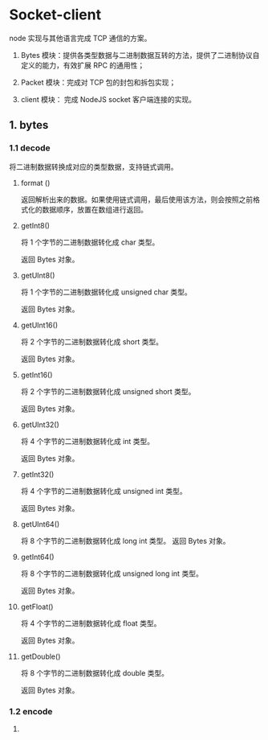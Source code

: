 # Socket-client

node 实现与其他语言完成 TCP 通信的方案。
1. Bytes 模块：提供各类型数据与二进制数据互转的方法，提供了二进制协议自定义的能力，有效扩展 RPC 的通用性；

2. Packet 模块：完成对 TCP 包的封包和拆包实现；

3. client 模块： 完成 NodeJS socket 客户端连接的实现。

## 1. bytes

 ### 1.1 decode

将二进制数据转换成对应的类型数据，支持链式调用。

1. format () 

    返回解析出来的数据。如果使用链式调用，最后使用该方法，则会按照之前格式化的数据顺序，放置在数组进行返回。

2. getInt8()

    将 1 个字节的二进制数据转化成 char 类型。
    
    返回 Bytes 对象。

3. getUInt8()

    将 1 个字节的二进制数据转化成 unsigned char 类型。

    返回 Bytes 对象。

4. getUInt16()

    将 2 个字节的二进制数据转化成 short 类型。

    返回 Bytes 对象。

5. getInt16()

    将 2 个字节的二进制数据转化成 unsigned short 类型。

    返回 Bytes 对象。

6. getUInt32()

    将 4 个字节的二进制数据转化成 int 类型。

    返回 Bytes 对象。

7. getInt32()

    将 4 个字节的二进制数据转化成 unsigned int 类型。

    返回 Bytes 对象。

8. getUInt64()

    将 8 个字节的二进制数据转化成 long int 类型。
    返回 Bytes 对象。

9. getInt64()

    将 8 个字节的二进制数据转化成 unsigned long int 类型。

    返回 Bytes 对象。

10. getFloat()

    将 4 个字节的二进制数据转化成 float 类型。

    返回 Bytes 对象。

11. getDouble()

    将 8 个字节的二进制数据转化成 double 类型。

    返回 Bytes 对象。


 ### 1.2 encode 

 1. 